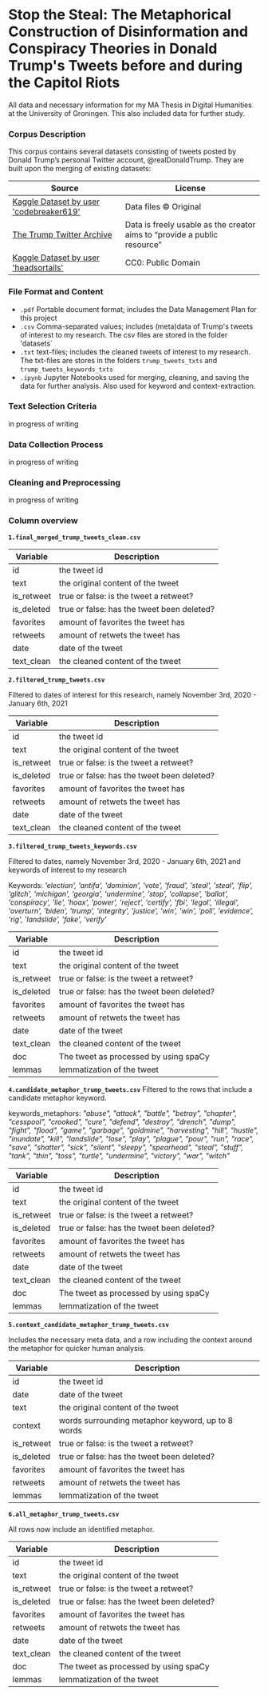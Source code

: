 # Stop the Steal: The Metaphorical Construction of Disinformation and Conspiracy Theories in Donald Trump's Tweets before and during the Capitol Riots
All data and necessary information for my MA Thesis in Digital Humanities at the University of Groningen. This also included data for further study. 

### Corpus Description
This corpus contains several datasets consisting of tweets posted by Donald Trump’s personal Twitter account, @realDonaldTrump. They are built upon the merging of existing datasets: 

| Source      | License                                  |
| ------------- | -------------------------------------------- |
| [Kaggle Dataset by user 'codebreaker619'](https://www.kaggle.com/datasets/codebreaker619/donald-trump-tweets-dataset)  | Data files © Original |
| [The Trump Twitter Archive](https://www.thetrumparchive.com/) | Data is freely usable as the creator aims to “provide a public resource” |
| [Kaggle Dataset by user 'headsortails'](https://www.kaggle.com/datasets/headsortails/trump-twitter-archive)  | CC0: Public Domain | 

### File Format and Content
- `.pdf` Portable document format; includes the Data Management Plan for this project
- `.csv` Comma-separated values; includes (meta)data of Trump's tweets of interest to my research. The csv files are stored in the folder 'datasets`
- `.txt` text-files; includes the cleaned tweets of interest to my research. The txt-files are stores in the folders `trump_tweets_txts` and `trump_tweets_keywords_txts`
- `.ipynb` Jupyter Notebooks used for merging, cleaning, and saving the data for further analysis. Also used for keyword and context-extraction. 

### Text Selection Criteria
in progress of writing

### Data Collection Process
in progress of writing

### Cleaning and Preprocessing
in progress of writing

### Column overview

**`1.final_merged_trump_tweets_clean.csv`**

| Variable      | Description                                  |
| ------------- | -------------------------------------------- |
| id          | the tweet id |
| text  | the original content of the tweet    |
| is_retweet     | true or false: is the tweet a retweet? |
| is_deleted | true or false: has the tweet been deleted?                |
| favorites  | amount of favorites the tweet has |
| retweets   | amount of retwets the tweet has  |
| date  | date of the tweet  |
| text_clean  | the cleaned content of the tweet  |

**`2.filtered_trump_tweets.csv`**

Filtered to dates of interest for this research, namely November 3rd, 2020 - January 6th, 2021

| Variable      | Description                                  |
| ------------- | -------------------------------------------- |
| id          | the tweet id |
| text  | the original content of the tweet    |
| is_retweet     | true or false: is the tweet a retweet? |
| is_deleted | true or false: has the tweet been deleted?                |
| favorites  | amount of favorites the tweet has |
| retweets   | amount of retwets the tweet has  |
| date  | date of the tweet  |
| text_clean  | the cleaned content of the tweet  |


**`3.filtered_trump_tweets_keywords.csv`**

Filtered to dates, namely November 3rd, 2020 - January 6th, 2021 and keywords of interest to my research

Keywords: *'election', 'antifa', 'dominion', 'vote', 'fraud', 'steal', 'steal', 'flip', 'glitch', 'michigan', 'georgia', 'undermine', 'stop', 'collapse', 'ballot', 'conspiracy', 'lie', 'hoax', 'power', 'reject', 'certify', 'fbi', 'legal', 'illegal', 'overturn', 'biden', 'trump', 'integrity', 'justice', 'win', 'win', 'poll', 'evidence', 'rig', 'landslide', 'fake', 'verify'*

| Variable      | Description                                  |
| ------------- | -------------------------------------------- |
| id          | the tweet id |
| text  | the original content of the tweet    |
| is_retweet     | true or false: is the tweet a retweet? |
| is_deleted | true or false: has the tweet been deleted?                |
| favorites  | amount of favorites the tweet has |
| retweets   | amount of retwets the tweet has  |
| date  | date of the tweet  |
| text_clean  | the cleaned content of the tweet  |
| doc  | The tweet as processed by using spaCy | 
| lemmas  | lemmatization of the tweet | 

**`4.candidate_metaphor_trump_tweets.csv`**
Filtered to the rows that include a candidate metaphor keyword. 

keywords_metaphors: *"abuse", "attack", "battle", "betray", "chapter", "cesspool", "crooked", "cure", "defend", "destroy", "drench", "dump", "fight", "flood", "game", "garbage", "goldmine", "harvesting", "hill", "hustle", "inundate", "kill", "landslide", "lose", "play", "plague", "pour", "run", "race", "save", "shatter", "sick", "silent", "sleepy", "spearhead", "steal", "stuff", "tank", "thin", "toss", "turtle", "undermine", "victory", "war", "witch"*
    
| Variable      | Description                                  |
| ------------- | -------------------------------------------- |
| id          | the tweet id |
| text  | the original content of the tweet    |
| is_retweet     | true or false: is the tweet a retweet? |
| is_deleted | true or false: has the tweet been deleted?                |
| favorites  | amount of favorites the tweet has |
| retweets   | amount of retwets the tweet has  |
| date  | date of the tweet  |
| text_clean  | the cleaned content of the tweet  |
| doc  | The tweet as processed by using spaCy | 
| lemmas  | lemmatization of the tweet | 

**`5.context_candidate_metaphor_trump_tweets.csv`**

Includes the necessary meta data, and a row including the context around the metaphor for quicker human analysis.

| Variable      | Description                                  |
| ------------- | -------------------------------------------- |
| id          | the tweet id |
| date  | date of the tweet  |
| text  | the original content of the tweet    |
| context  | words surrounding metaphor keyword, up to 8 words  |
| is_retweet     | true or false: is the tweet a retweet? |
| is_deleted | true or false: has the tweet been deleted?                |
| favorites  | amount of favorites the tweet has |
| retweets   | amount of retwets the tweet has  |
| lemmas  | lemmatization of the tweet | 

**`6.all_metaphor_trump_tweets.csv`**

All rows now include an identified metaphor.

| Variable      | Description                                  |
| ------------- | -------------------------------------------- |
| id          | the tweet id |
| text  | the original content of the tweet    |
| is_retweet     | true or false: is the tweet a retweet? |
| is_deleted | true or false: has the tweet been deleted?                |
| favorites  | amount of favorites the tweet has |
| retweets   | amount of retwets the tweet has  |
| date  | date of the tweet  |
| text_clean  | the cleaned content of the tweet  |
| doc  | The tweet as processed by using spaCy | 
| lemmas  | lemmatization of the tweet | 

